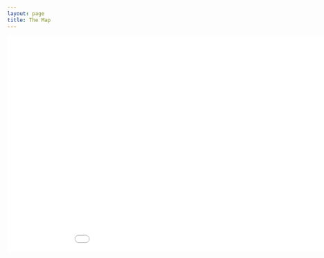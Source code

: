 ```yaml
---
layout: page
title: The Map
---
```


<iframe src="map.html" height="500" width="1000" style="border:none;"></iframe>
